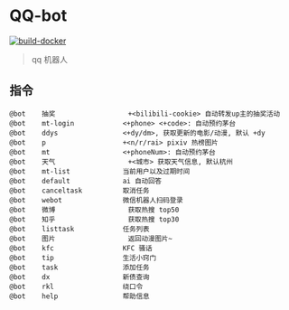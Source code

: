 
# QQ-bot

[![build-docker](https://github.com/Lick-Dog-Club/qq-bot/actions/workflows/build.yaml/badge.svg)](https://github.com/Lick-Dog-Club/qq-bot/actions/workflows/build.yaml)

> qq 机器人

## 指令

```text
@bot	抽奖              	+<bilibili-cookie> 自动转发up主的抽奖活动
@bot	mt-login        	<+phone> <+code>: 自动预约茅台
@bot	ddys            	<+dy/dm>, 获取更新的电影/动漫, 默认 +dy
@bot	p               	+<n/r/rai> pixiv 热榜图片
@bot	mt              	<+phoneNum>: 自动预约茅台
@bot	天气              	+<城市> 获取天气信息, 默认杭州
@bot	mt-list         	当前用户以及过期时间
@bot	default         	ai 自动回答
@bot	canceltask      	取消任务
@bot	webot           	微信机器人扫码登录
@bot	微博              	获取热搜 top50
@bot	知乎              	获取热搜 top30
@bot	listtask        	任务列表
@bot	图片              	返回动漫图片~
@bot	kfc             	KFC 骚话
@bot	tip             	生活小窍门
@bot	task            	添加任务
@bot	dx              	新债查询
@bot	rkl             	绕口令
@bot	help            	帮助信息
```
